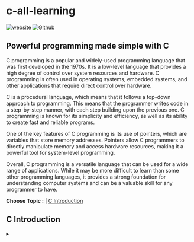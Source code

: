 # c-all-learning

[![website](https://img.shields.io/website-up-down-green-red/http/coderjojo.github.io/creative-profile-readme.svg)](https://dailydiaryu.com/)
[![Github](https://img.shields.io/badge/Github----yellow)](https://github.com/pavan1419)


## Powerful programming made simple with C

C programming is a popular and widely-used programming language that was first developed in the 1970s. It is a low-level language that provides a high degree of control over system resources and hardware. C programming is often used in operating systems, embedded systems, and other applications that require direct control over hardware.

C is a procedural language, which means that it follows a top-down approach to programming. This means that the programmer writes code in a step-by-step manner, with each step building upon the previous one. C programming is known for its simplicity and efficiency, as well as its ability to create fast and reliable programs.

One of the key features of C programming is its use of pointers, which are variables that store memory addresses. Pointers allow C programmers to directly manipulate memory and access hardware resources, making it a powerful tool for system-level programming.

Overall, C programming is a versatile language that can be used for a wide range of applications. While it may be more difficult to learn than some other programming languages, it provides a strong foundation for understanding computer systems and can be a valuable skill for any programmer to have.

**Choose Topic :** | [C Introduction](#c-introduction)

## C Introduction
 <details>
    <summary></summary>
    <mark>C is a general-purpose programming language that was developed in the early 1970s by Dennis Ritchie at Bell Labs. It is a low-level language that provides direct access to system resources, such as memory and hardware, making it well-suited for system-level programming.</mark>
  </details>


